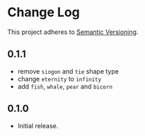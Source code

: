 # Change Log
This project adheres to [Semantic Versioning](http://semver.org/).

## 0.1.1

* remove `siogon` and `tie` shape type
* change `eternity` to `infinity`
* add `fish`, `whale`, `pear` and `bicorn`

## 0.1.0

* Initial release.

